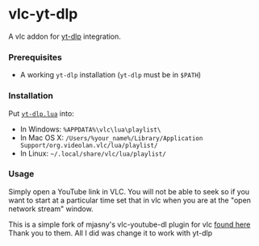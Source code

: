 # vlc-yt-dlp
A vlc addon for [yt-dlp](https://github.com/yt-dlp/yt-dlp) integration.

### Prerequisites
- A working `yt-dlp` installation (`yt-dlp` must be in `$PATH`)

### Installation
Put [`yt-dlp.lua`](https://github.com/robturner45/vlc-yt-dlp/blob/master/yt-dlp.lua) into:
- In Windows: `%APPDATA%\vlc\lua\playlist\`
- In Mac OS X: `/Users/%your_name%/Library/Application Support/org.videolan.vlc/lua/playlist/`
- In Linux: `~/.local/share/vlc/lua/playlist/`

### Usage
Simply open a YouTube link in VLC. You will not be able to seek so if you want to start at a particular time set that in vlc when you are at the "open network stream" window.

This is a simple fork of mjasny's vlc-youtube-dl plugin for vlc [found here](https://github.com/mjasny/vlc-youtubeDL)
Thank you to them. All I did was change it to work with yt-dlp

